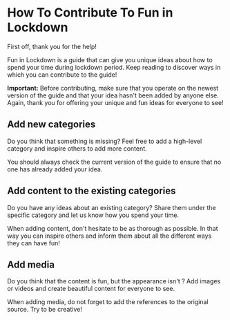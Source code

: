 # How To Contribute To Fun in Lockdown
First off, thank you for the help!

Fun in Lockdown is a guide that can give you unique ideas about how to spend your time during lockdown period.
Keep reading to discover ways in which you can contribute to the guide!

**Important:** Before contributing, make sure that you operate on the newest version of the guide and that your idea hasn't been added by anyone else.
Again, thank you for offering your unique and fun ideas for everyone to see!

## Add new categories

Do you think that something is missing? Feel free to add a high-level category and inspire others to add more content.

You should always check the current version of the guide to ensure that no one has already added your idea.

## Add content to the existing categories

Do you have any ideas about an existing category? Share them under the specific category and let us know how you spend your time.

When adding content, don't hesitate to be as thorough as possible. In that way you can inspire others and inform them about all the different ways they can have fun!

## Add media

Do you think that the content is fun, but the appearance isn't ? Add images or videos and create beautiful content for everyone to see.

When adding media, do not forget to add the references to the original source. Try to be creative!